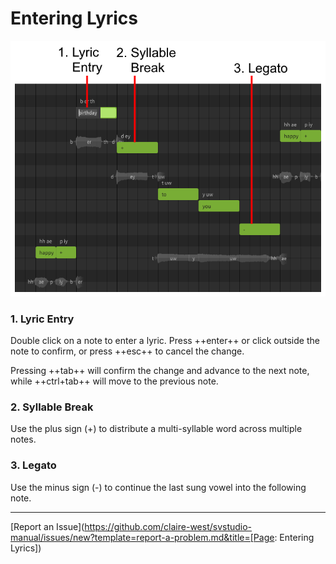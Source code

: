 # Entering Lyrics

![Note Lyrics and Special Symbols](/img/quickstart/note-lyrics.png)

### 1. Lyric Entry
Double click on a note to enter a lyric. Press ++enter++ or click outside the note to confirm, or press ++esc++ to cancel the change.

Pressing ++tab++ will confirm the change and advance to the next note, while ++ctrl+tab++ will move to the previous note.

### 2. Syllable Break
Use the plus sign (+) to distribute a multi-syllable word across multiple notes.

### 3. Legato
Use the minus sign (-) to continue the last sung vowel into the following note.

---

[Report an Issue](https://github.com/claire-west/svstudio-manual/issues/new?template=report-a-problem.md&title=[Page: Entering Lyrics])